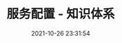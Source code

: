 ---
pageComponent: 
  name: Catalogue
  data: 
    path: 04.微服务/03.服务配置
    imgUrl: /img/catalogue/default.png
    description: 服务配置 - 目录页
title: 服务配置 - 知识体系
date: 2021-10-26 23:31:54
permalink: /service-config
sidebar: true
article: false
comment: false
editLink: false
---